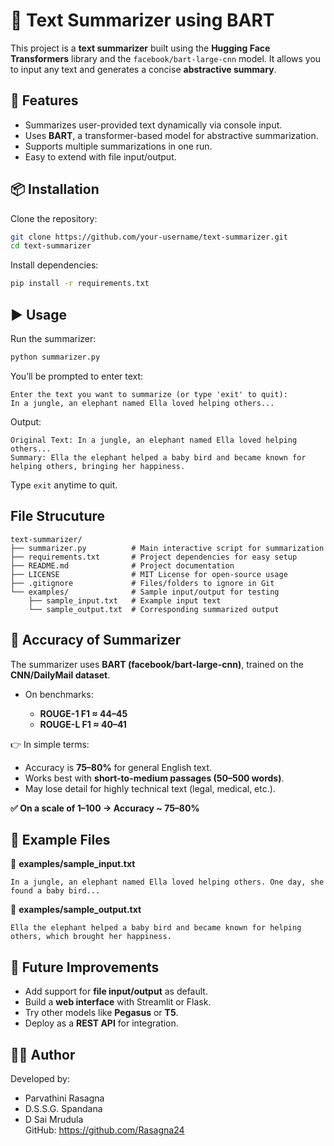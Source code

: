 # 📝 Text Summarizer using BART

This project is a **text summarizer** built using the **Hugging Face Transformers** library and the `facebook/bart-large-cnn` model.
It allows you to input any text and generates a concise **abstractive summary**.

## 🚀 Features

* Summarizes user-provided text dynamically via console input.
* Uses **BART**, a transformer-based model for abstractive summarization.
* Supports multiple summarizations in one run.
* Easy to extend with file input/output.

## 📦 Installation

Clone the repository:

```bash
git clone https://github.com/your-username/text-summarizer.git
cd text-summarizer
```

Install dependencies:

```bash
pip install -r requirements.txt
```

## ▶️ Usage

Run the summarizer:

```bash
python summarizer.py
```

You’ll be prompted to enter text:

```
Enter the text you want to summarize (or type 'exit' to quit):
In a jungle, an elephant named Ella loved helping others...
```

Output:

```
Original Text: In a jungle, an elephant named Ella loved helping others...
Summary: Ella the elephant helped a baby bird and became known for helping others, bringing her happiness.
```

Type `exit` anytime to quit.

## File Strucuture 
```text
text-summarizer/
├── summarizer.py          # Main interactive script for summarization
├── requirements.txt       # Project dependencies for easy setup
├── README.md              # Project documentation
├── LICENSE                # MIT License for open-source usage
├── .gitignore             # Files/folders to ignore in Git
└── examples/              # Sample input/output for testing
    ├── sample_input.txt   # Example input text
    └── sample_output.txt  # Corresponding summarized output

```

## 🎯 Accuracy of Summarizer

The summarizer uses **BART (facebook/bart-large-cnn)**, trained on the **CNN/DailyMail dataset**.

* On benchmarks:

  * **ROUGE-1 F1 ≈ 44–45**
  * **ROUGE-L F1 ≈ 40–41**

👉 In simple terms:

* Accuracy is **75–80%** for general English text.
* Works best with **short-to-medium passages (50–500 words)**.
* May lose detail for highly technical text (legal, medical, etc.).

**✅ On a scale of 1–100 → Accuracy \~ 75–80%**

## 📂 Example Files

📌 **examples/sample\_input.txt**

```
In a jungle, an elephant named Ella loved helping others. One day, she found a baby bird...
```

📌 **examples/sample\_output.txt**
```
Ella the elephant helped a baby bird and became known for helping others, which brought her happiness.
```

## 🚀 Future Improvements

* Add support for **file input/output** as default.
* Build a **web interface** with Streamlit or Flask.
* Try other models like **Pegasus** or **T5**.
* Deploy as a **REST API** for integration.

## 👩‍💻 Author
Developed by:
- Parvathini Rasagna
- D.S.S.G. Spandana
- D Sai Mrudula  
GitHub: https://github.com/Rasagna24
